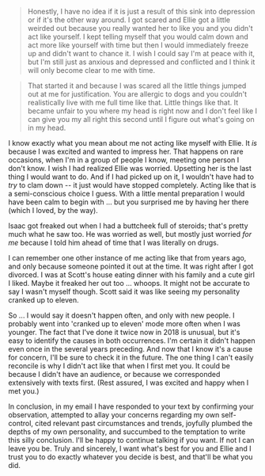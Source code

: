 > Honestly, I have no idea if it is just a result of this sink into depression or if it's the other way around. I got scared and Ellie got a little weirded out because you really wanted her to like you and you didn't act like yourself. I kept telling myself that you would calm down and act more like yourself with time but then I would immediately freeze up and didn't want to chance it. I wish I could say I'm at peace with it, but I'm still just as anxious and depressed and conflicted and I think it will only become clear to me with time.

> That started it and because I was scared all the little things jumped out at me for justification. You are allergic to dogs and you couldn't realistically live with me full time like that. Little things like that. It became unfair to you where my head is right now and I don't feel like I can give you my all right this second until I figure out what's going on in my head.

I know exactly what you mean about me not acting like myself with Ellie. It *is* because I was excited and wanted to impress her. That happens on rare occasions, when I'm in a group of people I know, meeting one person I don't know. I wish I had realized Ellie was worried. Upsetting her is the last thing I would want to do. And if I had picked up on it, I wouldn't have had to *try* to clam down -- it just would have stopped completely. Acting like that is a semi-conscious choice I guess. With a little mental preparation I would have been calm to begin with ... but you surprised me by having her there (which I loved, by the way).

Isaac got freaked out when I had a buttcheek full of steroids; that's pretty much what he saw too. He was worried as well, but mostly just worried *for me* because I told him ahead of time that I was literally on drugs.

I can remember one other instance of me acting like that from years ago, and only because someone pointed it out at the time. It was right after I got divorced. I was at Scott's house eating dinner with his family and a cute girl I liked. Maybe it freaked her out too ... whoops. It might not be accurate to say I wasn't myself though. Scott said it was like seeing my personality cranked up to eleven. 

So ... I would say it doesn't happen often, and only with new people. I probably went into 'cranked up to eleven' mode more often when I was younger. The fact that I've done it twice now in 2018 is unusual, but it's easy to identify the causes in both occurrences. I'm certain it didn't happen even once in the several years preceding. And now that I know it's a cause for concern, I'll be sure to check it in the future. The one thing I can't easily reconcile is why I didn't act like that when I first met you. It could be because I didn't have an audience, or because we corresponded extensively with texts first. (Rest assured, I was excited and happy when I met you.)

In conclusion, in my email I have responded to your text by confirming your observation, attempted to allay your concerns regarding my own self-control, cited relevant past circumstances and trends, joyfully plumbed the depths of my own personality, and succumbed to the temptation to write this silly conclusion. I'll be happy to continue talking if you want. If not I can leave you be. Truly and sincerely, I want what's best for you and Ellie and I trust you to do exactly whatever you decide is best, and that'll be what you did.